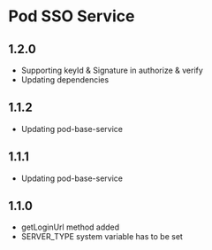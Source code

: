 # Pod SSO Service

## 1.2.0 ##
* Supporting keyId & Signature in authorize & verify
* Updating dependencies

## 1.1.2 ##
* Updating pod-base-service

## 1.1.1 ##
* Updating pod-base-service

## 1.1.0 ##
* getLoginUrl method added
* SERVER_TYPE system variable has to be set